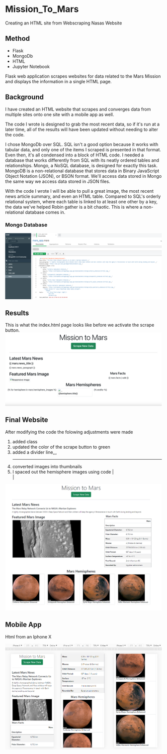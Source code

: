 # Mission_To_Mars
Creating an HTML site from Webscraping Nasas Website

## Method
* Flask
* MongoDb
* HTML
* Jupyter Notebook


Flask web application scrapes websites for data related to the Mars Mission and displays the information in a single HTML page.

## Background

I have created an HTML website that scrapes and converges data from multiple sites onto one site with a mobile app as well. 

The code I wrote is designed to grab the most recent data, so if it's run at a later time, all of the results will have been updated without needing to alter the code.

I chose MongoDb over SQL. SQL isn't a good option because it works with tabular data, and only one of the items I scraped is presented in that format. Even then, it's all condensed into a block of HTML code.
I needed a database that works differently from SQL with its neatly ordered tables and relationships. Mongo, a NoSQL database, is designed for exactly this task. MongoDB is a non-relational database that stores data in Binary JavaScript Object Notation (JSON), or BSON format. We'll access data stored in Mongo the same way we access data stored in JSON files.



With the code I wrote I will be able to pull a great image, the most recent news article summary, and even an HTML table. Compared to SQL's orderly relational system, where each table is linked to at least one other by a key, the data we've helped Robin gather is a bit chaotic. This is where a non-relational database comes in.

### Mongo Database
![mongo](https://github.com/Solrys/Mission_To_Mars/blob/main/images/MongoDB.PNG.png)

## Results
This is what the index.html page looks like before we activate the scrape button. 
![scrape](https://github.com/Solrys/Mission_To_Mars/blob/main/images/Screen%20Shot%202021-03-07%20at%209.34.56%20AM.png)

## Final Website
After modifying the code the folowing adjustments were made
1) added class
2) updated the color of the scrape button to green
3) added a divider line,,,<hr class="my-4">
4) converted images into thumbnails
5) I spaced out the hemisphere images using code |<div class="col-xs-6 col-sm-3">|

![finalweb](https://github.com/Solrys/Mission_To_Mars/blob/main/images/Website-1.PNG)

## Mobile App
Html from an Iphone X

![app](https://github.com/Solrys/Mission_To_Mars/blob/main/images/MobilePart4-1.png)

